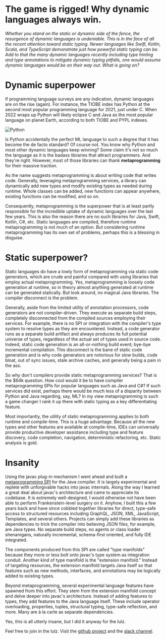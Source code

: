 # The game is rigged! Why dynamic languages always win.
                                                                  
_Whether you stand on the static or dynamic side of the fence, the resurgence of dynamic languages is undeniable. This
is in the face of all the recent attention toward static typing. Newer languages like Swift, Kotlin, Scala, and TypeScript
demonstrate just how powerful static typing can be. Add to that the many dynamic languages recently including type
hinting and type annotations to mitigate dynamic typing pitfalls, one would assume dynamic languages would be on their
way out. What is going on?_
 
# Dynamic superpower

If programming language surveys are any indication, dynamic languages are on the rise (again). For instance, the TIOBE index has Python
at the second most popular programming language for 2021, just under C. When 2022 wraps up Python will likely eclipse
C and Java as the most popular language on planet Earth, according to both TIOBE and PYPL indexes.  

![Python](http://manifold.systems/images/python.png)

Is Python accidentally the perfect ML language to such a degree that it has become the de facto standard? Of course not.
You know why Python and most other dynamic languages keep winning? Some claim it's not so much the language as it is the
badass libraries that attract programmers. And they're right. However, most of those libraries can thank **metaprogramming**
for their massive traction.  

As the name suggests metaprogramming is about writing code that writes code. Generally, leveraging metaprogramming
services, a library can dynamically add new types and modify existing types as needed during runtime. Whole
classes can be added, new functions can appear anywhere, existing functions can be modified, and so on.

Consequently, metaprogramming is the superpower that is at least partly responsible for the incredible uptake of dynamic
languages over the last few years. This is also the reason there are no such libraries for Java, Swift, Kotlin, C#, etc. Static
languages are compiled, therefore runtime metaprogramming is not much of an option. But considering runtime metaprogramming has its
own set of problems, perhaps this is a blessing in disguise.

# Static superpower?

Static languages do have a lowly form of metaprogramming via static code generators, which are crude and painful compared with using
libraries that employ actual metaprogramming. Yes, metaprogramming is loosely code generation at runtime, so in theory almost anything
generated at runtime can be generated statically. But look around, no magical Java libraries. The compiler disconnect is the problem. 
                              
Generally, aside from the limited utility of annotation processors, code generators are not compiler-driven. They execute as separate build
steps, completely disconnected from the compiled sources employing their services. For example, there is no SPI or
integration with the compiler's type system to resolve types as they are encountered. Instead, a code generator runs as
a separate build artifact and always produces its full potential universe of types, regardless of the actual set of
types used in source code. Indeed, static code generation is an all-or-nothing build event; bye-bye incremental compilation. This
disconnect is the bane of static code generation and is why code generators are notorious for slow builds, code bloat,
out of sync issues, stale archive caches, and generally being a pain in the ass.

So why don't compilers provide static metaprogramming services? That is the $64k question. How cool would it be to have
compiler metaprogramming SPIs for popular languages such as Java and C#? If such services did exist, perhaps there would
be much less of a disparity between Python and Java regarding, say, ML? In my view metaprogramming is such a game changer I
rank it up there with static typing as a key differentiating feature.

Most importantly, the utility of static metaprogramming applies to both runtime and compile-time. This is a huge advantage.
Because all the new types and other features are available at compile-time, IDEs can universally provide productive developer
assistance including type and feature discovery, code completion, navigation, deterministic refactoring, etc. Static
analysis is gold.


# Insanity
          
Using the javac plug-in mechanism I went ahead and built a [metaprogramming SPI](https://github.com/manifold-systems/manifold)
for the Java compiler. It is largely experimental and replete with unforgivable hacks into javac internals. Along the way
I learned a great deal about javac's architecture and came to appreciate its codebase. It is extremely well-designed,
I would otherwise not have been able to perform Frankenstein-level surgery on it. Anyhow, I built this a few years back
and have since cobbled together libraries for direct, type-safe access to structured resources including GraphQL, JSON,
XML, JavaScript, Templates, and several others. Projects can simply add these libraries as dependencies to trick the
compiler into believing JSON files, for example, are Java types. No separate build steps, no agents or class loader shenanigans,
naturally incremental, schema-first oriented, and fully IDE integrated.

The components produced from this SPI are called "type manifolds" because they more or less bolt onto javac's type system
as integration conduit. Another kind of type manifold is the "extension manifold." Instead of targeting resources, the
extension manifold targets Java itself so that features such as new methods, interfaces, and annotations may
be logically added to existing types.

Beyond metaprogramming, several experimental language features have spawned from this effort. They stem
from the extension manifold concept and delve deeper into javac's architecture. Instead of adding features to types,
they add features to the Java language itself. These include operator overloading, properties, tuples, structural
typing, type-safe reflection, and more. Many are à la carte as separate dependencies.

Yes, this is all utterly insane, but I did it anyway for the lulz.

Feel free to join in the lulz. Visit the [github project](https://github.com/manifold-systems/manifold) and the
[slack channel](https://join.slack.com/t/manifold-group/shared_invite/zt-e0bq8xtu-93ASQa~a8qe0KDhOoD6Bgg).



